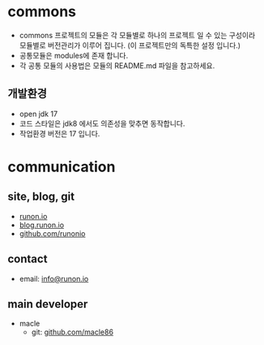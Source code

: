 # commons
- commons 프로젝트의 모듈은 각 모듈별로 하나의 프로젝트 일 수 있는 구성이라 모듈별로 버전관리가 이루어 집니다. (이 프로젝트만의 독특한 설정 입니다.)
- 공통모듈은 modules에 존재 합니다.
- 각 공통 모듈의 사용법은 모듈의 README.md 파일을 참고하세요.

## 개발환경
- open jdk 17
- 코드 스타일은 jdk8 에서도 의존성을 맞추면 동작합니다.
- 작업환경 버전은 17 입니다.

# communication
## site, blog, git
- [runon.io](https://runon.io)
- [blog.runon.io](https://blog.runon.io)
- [github.com/runonio](https://github.com/runonio)

## contact
- email: info@runon.io

## main developer
- macle
    - git: [github.com/macle86](https://github.com/macle86)